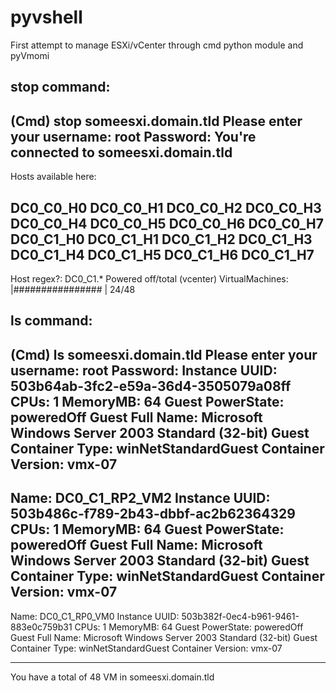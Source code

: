 # pyvshell

First attempt to manage ESXi/vCenter through cmd python module and pyVmomi

## stop command:

  (Cmd) stop someesxi.domain.tld
  Please enter your username: root
  Password:
  You're connected to someesxi.domain.tld
  ----------------------------------------------------------------------
  Hosts available here:

  DC0_C0_H0
  DC0_C0_H1
  DC0_C0_H2
  DC0_C0_H3
  DC0_C0_H4
  DC0_C0_H5
  DC0_C0_H6
  DC0_C0_H7
  DC0_C1_H0
  DC0_C1_H1
  DC0_C1_H2
  DC0_C1_H3
  DC0_C1_H4
  DC0_C1_H5
  DC0_C1_H6
  DC0_C1_H7
  ----------------------------------------------------------------------
  Host regex?: DC0_C1.*
  Powered off/total (vcenter) VirtualMachines:  |################                | 24/48


## ls command:

  (Cmd) ls someesxi.domain.tld
  Please enter your username: root
  Password:
  Instance UUID:           503b64ab-3fc2-e59a-36d4-3505079a08ff
  CPUs:                    1
  MemoryMB:                64
  Guest PowerState:        poweredOff
  Guest Full Name:         Microsoft Windows Server 2003 Standard (32-bit)
  Guest Container Type:    winNetStandardGuest
  Container Version:       vmx-07
  ----------------------------------------------------------------------
  Name:                    DC0_C1_RP2_VM2
  Instance UUID:           503b486c-f789-2b43-dbbf-ac2b62364329
  CPUs:                    1
  MemoryMB:                64
  Guest PowerState:        poweredOff
  Guest Full Name:         Microsoft Windows Server 2003 Standard (32-bit)
  Guest Container Type:    winNetStandardGuest
  Container Version:       vmx-07
  ----------------------------------------------------------------------
  Name:                    DC0_C1_RP0_VM0
  Instance UUID:           503b382f-0ec4-b961-9461-883e0c759b31
  CPUs:                    1
  MemoryMB:                64
  Guest PowerState:        poweredOff
  Guest Full Name:         Microsoft Windows Server 2003 Standard (32-bit)
  Guest Container Type:    winNetStandardGuest
  Container Version:       vmx-07
  **********************************************************************
  You have a total of 48 VM in someesxi.domain.tld
